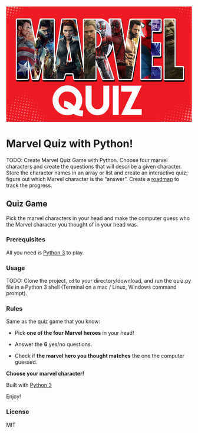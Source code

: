 ![images](images/marvel_quiz_image.jpg "superhero image")
# Marvel Quiz with Python!
TODO: Create Marvel Quiz Game with Python. Choose four marvel characters and create the questions that will describe a given character. Store the character names in an array or list and create an interactive quiz; figure out which Marvel character is the “answer”.
Create a [roadmap](https://docs.google.com/document/d/1oJPEf00AReeHOUY4KTg2uVpMasfsifyWWeS3DoVTdcw/edit?usp=sharing "Google Doc") to track the progress.

## Quiz Game
Pick the marvel characters in your head and make the computer guess who the Marvel character you thought of in your head was.

### Prerequisites
All you need is [Python 3](https://www.python.org/ "python link") to play.

### Usage
TODO: Clone the project, <code>cd</code> to your directory/download, and run the quiz.py file in a Python 3 shell (Terminal on a mac / Linux, Windows command prompt).

### Rules

Same as the quiz game that you know:

* Pick **one of the four Marvel heroes** in your head!
- Answer the **6** yes/no questions.
+ Check if **the marvel hero you thought matches** the one the computer guessed.

**Choose your marvel character!**

Built with [Python 3](https://www.python.org/doc "python documentation link")

Enjoy!

### License
MIT
